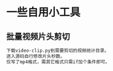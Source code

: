 # 一些自用小工具

##  批量视频片头剪切
```bash
下载video-clip.py到需要剪切的视频统计目录。
进入源码自行修改片头秒数。
仅写了mp4格式，需其它格式只需if加个条件即可。
```
